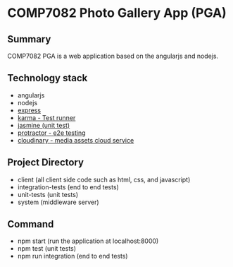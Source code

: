 # COMP7082 Photo Gallery App (PGA)

## Summary
COMP7082 PGA is a web application based on the angularjs and nodejs.

## Technology stack
* angularjs
* nodejs
* [express](https://expressjs.com/)
* [karma - Test runner](https://karma-runner.github.io/latest/index.html)
* [jasmine (unit test)](https://jasmine.github.io/)
* [protractor - e2e testing](https://www.protractortest.org/#/)
* [cloudinary - media assets cloud service](https://cloudinary.com/)

## Project Directory
- client (all client side code such as html, css, and javascript)
- integration-tests (end to end tests)
- unit-tests (unit tests)
- system (middleware server)

## Command
- npm start (run the application at localhost:8000)
- npm test (unit tests)
- npm run integration (end to end tests)

